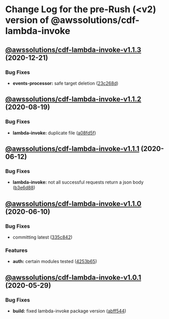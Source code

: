 # Change Log for the pre-Rush (<v2) version of @awssolutions/cdf-lambda-invoke

## [@awssolutions/cdf-lambda-invoke-v1.1.3](@awssolutions/cdf-lambda-invoke-v1.1.2...@awssolutions/cdf-lambda-invoke-v1.1.3) (2020-12-21)

### Bug Fixes

- **events-processor:** safe target deletion ([23c268d](23c268d1ca40e1b53c8d371f8fb22d0bf34c885f))

## [@awssolutions/cdf-lambda-invoke-v1.1.2](@awssolutions/cdf-lambda-invoke-v1.1.1...@awssolutions/cdf-lambda-invoke-v1.1.2) (2020-08-19)

### Bug Fixes

- **lambda-invoke:** duplicate file ([a08fd5f](a08fd5f54ddebccc47363fdbf7c5763b152c27b4))

## [@awssolutions/cdf-lambda-invoke-v1.1.1](@awssolutions/cdf-lambda-invoke-v1.1.0...@awssolutions/cdf-lambda-invoke-v1.1.1) (2020-06-12)

### Bug Fixes

- **lambda-invoke:** not all successful requests return a json body ([b3e6d88](b3e6d88ebd7471cf084e9d72c41a3103506318cb))

## [@awssolutions/cdf-lambda-invoke-v1.1.0](@awssolutions/cdf-lambda-invoke-v1.0.1...@awssolutions/cdf-lambda-invoke-v1.1.0) (2020-06-10)

### Bug Fixes

- committing latest ([335c842](335c84223ab2a860c52766559b220170a64c7c17))

### Features

- **auth:** certain modules tested ([4253b65](4253b65750e52dd962a3a42dde05626044bb79cc))

## [@awssolutions/cdf-lambda-invoke-v1.0.1](@awssolutions/cdf-lambda-invoke-v1.0.0...@awssolutions/cdf-lambda-invoke-v1.0.1) (2020-05-29)

### Bug Fixes

- **build:** fixed lambda-invoke package version ([abff544](abff544c7140d15b346726b72935173b0506ad01))
